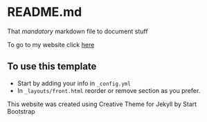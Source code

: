 # README.md
That *mandatory* markdown file to document stuff

To go to my website click [here](https://aravindbharathi.github.io/)

## To use this template

- Start by adding your info in `_config.yml`
- In `_layouts/front.html` reorder or remove section as you prefer.

This website was created using Creative Theme for Jekyll by Start Bootstrap
